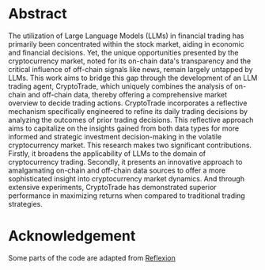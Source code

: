 # Abstract

The utilization of Large Language Models (LLMs) in financial trading has primarily been concentrated within the stock market, aiding in economic and financial decisions. Yet, the unique opportunities presented by the cryptocurrency market, noted for its on-chain data's transparency and the critical influence of off-chain signals like news, remain largely untapped by LLMs. This work aims to bridge this gap through the development of an LLM trading agent, CryptoTrade, which uniquely combines the analysis of on-chain and off-chain data, thereby offering a comprehensive market overview to decide trading actions. CryptoTrade incorporates a reflective mechanism specifically engineered to refine its daily trading decisions by analyzing the outcomes of prior trading decisions. This reflective approach aims to capitalize on the insights gained from both data types for more informed and strategic investment decision-making in the volatile cryptocurrency market. This research makes two significant contributions. Firstly, it broadens the applicability of LLMs to the domain of cryptocurrency trading. Secondly, it presents an innovative approach to amalgamating on-chain and off-chain data sources to offer a more sophisticated insight into cryptocurrency market dynamics. And through extensive experiments, CryptoTrade has demonstrated superior performance in maximizing returns when compared to traditional trading strategies.

# Acknowledgement

Some parts of the code are adapted from [Reflexion](https://github.com/noahshinn/reflexion)